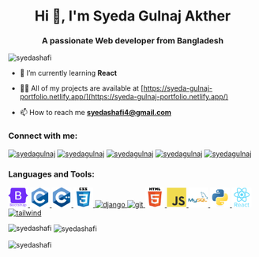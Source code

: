 <h1 align="center">Hi 👋, I'm Syeda Gulnaj Akther</h1>
<h3 align="center">A passionate Web developer from Bangladesh</h3>

<p align="left"> <img src="https://komarev.com/ghpvc/?username=syedashafi&label=Profile%20views&color=0e75b6&style=flat" alt="syedashafi" /> </p>

- 🌱 I’m currently learning **React**

- 👨‍💻 All of my projects are available at [https://syeda-gulnaj-portfolio.netlify.app/](https://syeda-gulnaj-portfolio.netlify.app/)

- 📫 How to reach me **syedashafi4@gmail.com**

<h3 align="left">Connect with me:</h3>
<p align="left">
<a href="https://linkedin.com/in/syedagulnaj" target="blank"><img align="center" src="https://raw.githubusercontent.com/rahuldkjain/github-profile-readme-generator/master/src/images/icons/Social/linked-in-alt.svg" alt="syedagulnaj" height="30" width="40" /></a>
<a href="https://www.codechef.com/users/syedagulnaj" target="blank"><img align="center" src="https://cdn.jsdelivr.net/npm/simple-icons@3.1.0/icons/codechef.svg" alt="syedagulnaj" height="30" width="40" /></a>
<a href="https://www.hackerrank.com/syedagulnaj" target="blank"><img align="center" src="https://raw.githubusercontent.com/rahuldkjain/github-profile-readme-generator/master/src/images/icons/Social/hackerrank.svg" alt="syedagulnaj" height="30" width="40" /></a>
<a href="https://codeforces.com/profile/syedagulnaj" target="blank"><img align="center" src="https://raw.githubusercontent.com/rahuldkjain/github-profile-readme-generator/master/src/images/icons/Social/codeforces.svg" alt="syedagulnaj" height="30" width="40" /></a>
<a href="https://www.leetcode.com/syedagulnaj" target="blank"><img align="center" src="https://raw.githubusercontent.com/rahuldkjain/github-profile-readme-generator/master/src/images/icons/Social/leet-code.svg" alt="syedagulnaj" height="30" width="40" /></a>
</p>

<h3 align="left">Languages and Tools:</h3>
<p align="left"> <a href="https://getbootstrap.com" target="_blank" rel="noreferrer"> <img src="https://raw.githubusercontent.com/devicons/devicon/master/icons/bootstrap/bootstrap-plain-wordmark.svg" alt="bootstrap" width="40" height="40"/> </a> <a href="https://www.cprogramming.com/" target="_blank" rel="noreferrer"> <img src="https://raw.githubusercontent.com/devicons/devicon/master/icons/c/c-original.svg" alt="c" width="40" height="40"/> </a> <a href="https://www.w3schools.com/cpp/" target="_blank" rel="noreferrer"> <img src="https://raw.githubusercontent.com/devicons/devicon/master/icons/cplusplus/cplusplus-original.svg" alt="cplusplus" width="40" height="40"/> </a> <a href="https://www.w3schools.com/css/" target="_blank" rel="noreferrer"> <img src="https://raw.githubusercontent.com/devicons/devicon/master/icons/css3/css3-original-wordmark.svg" alt="css3" width="40" height="40"/> </a> <a href="https://www.djangoproject.com/" target="_blank" rel="noreferrer"> <img src="https://cdn.worldvectorlogo.com/logos/django.svg" alt="django" width="40" height="40"/> </a> <a href="https://git-scm.com/" target="_blank" rel="noreferrer"> <img src="https://www.vectorlogo.zone/logos/git-scm/git-scm-icon.svg" alt="git" width="40" height="40"/> </a> <a href="https://www.w3.org/html/" target="_blank" rel="noreferrer"> <img src="https://raw.githubusercontent.com/devicons/devicon/master/icons/html5/html5-original-wordmark.svg" alt="html5" width="40" height="40"/> </a> <a href="https://developer.mozilla.org/en-US/docs/Web/JavaScript" target="_blank" rel="noreferrer"> <img src="https://raw.githubusercontent.com/devicons/devicon/master/icons/javascript/javascript-original.svg" alt="javascript" width="40" height="40"/> </a> <a href="https://www.mysql.com/" target="_blank" rel="noreferrer"> <img src="https://raw.githubusercontent.com/devicons/devicon/master/icons/mysql/mysql-original-wordmark.svg" alt="mysql" width="40" height="40"/> </a> <a href="https://www.python.org" target="_blank" rel="noreferrer"> <img src="https://raw.githubusercontent.com/devicons/devicon/master/icons/python/python-original.svg" alt="python" width="40" height="40"/> </a> <a href="https://reactjs.org/" target="_blank" rel="noreferrer"> <img src="https://raw.githubusercontent.com/devicons/devicon/master/icons/react/react-original-wordmark.svg" alt="react" width="40" height="40"/> </a> <a href="https://tailwindcss.com/" target="_blank" rel="noreferrer"> <img src="https://www.vectorlogo.zone/logos/tailwindcss/tailwindcss-icon.svg" alt="tailwind" width="40" height="40"/> </a> </p>

<p><img align="left" src="https://github-readme-stats.vercel.app/api/top-langs?username=syedashafi&show_icons=true&locale=en&layout=compact" alt="syedashafi" /></p>

<p>&nbsp;<img align="center" src="https://github-readme-stats.vercel.app/api?username=syedashafi&show_icons=true&locale=en" alt="syedashafi" /></p>

<p><img align="center" src="https://github-readme-streak-stats.herokuapp.com/?user=syedashafi&" alt="syedashafi" /></p>
